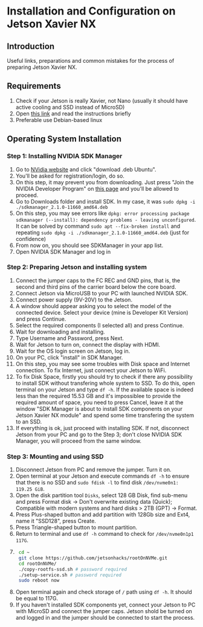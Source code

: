 # Installation and Configuration on Jetson Xavier NX

## Introduction

Useful links, preparations and common mistakes for the process of preparing Jetson Xavier NX.

## Requirements

1. Check if your Jetson is really Xavier, not Nano (usually it should have active cooling and SSD instead of MicroSD)
1. Open [this link](http://www.yahboom.net/study/Jetson-Xavier-NX) and read the instructions briefly
1. Preferable use Debian-based linux

## Operating System Installation

### Step 1: Installing NVIDIA SDK Manager

1. Go to [NVidia website](https://developer.nvidia.com/sdk-manager) and click "download .deb Ubuntu".
1. You'll be asked for registration/login, do so.
1. On this step, it may prevent you from downloading. Just press "Join the NVIDIA Developer Program" on [this page](https://developer.nvidia.com/developer-program) and you'll be allowed to proceed.
1. Go to Downloads folder and install SDK. In my case, it was `sudo dpkg -i ./sdkmanager_2.1.0-11660_amd64.deb`
1. On this step, you may see errors like `dpkg: error processing package sdkmanager (--install): dependency problems - leaving unconfigured`. It can be solved by command `sudo apt --fix-broken install` and repeating `sudo dpkg -i ./sdkmanager_2.1.0-11660_amd64.deb` (just for confidence)
1. From now on, you should see SDKManager in your app list.
1. Open NVIDIA SDK Manager and log in

### Step 2: Preparing Jetson and installing system

1. Connect the jumper caps to the FC REC and GND pins, that is, the second and third pins of the carrier board below the core board.
1. Connect Jetson via MicroUSB to your PC with launched NVIDIA SDK.
1. Connect power supply (9V-20V) to the Jetson.
1. A window should appear asking you to select the model of the connected device. Select your device (mine is Developer Kit Version) and press Continue.
1. Select the required components (I selected all) and press Continue.
1. Wait for downloading and installing.
1. Type Username and Password, press Next.
1. Wait for Jetson to turn on, connect the display with HDMI.
1. Wait for the OS login screen on Jetson, log in.
1. On your PC, click "install" in SDK Manager.
1. On this step, you may see some troubles with Disk space and Internet connection. To fix Internet, just connect your Jetson to WiFi.
1. To fix Disk Space, firstly you should try to check if there any possibility to install SDK without transfering whole system to SSD. To do this, open terminal on your Jetson and type `df -h`. If the available space is indeed less than the required 15.53 GB and it's impossiblee to provide the required amount of space, you need to press Cancel, leave it at the window "SDK Manager is about to install SDK components on your Jetson Xavier NX module" and spend some time transfering the system to an SSD.
1. If everything is ok, just proceed with installing SDK. If not, disconnect Jetson from your PC and go to the Step 3; don't close NVIDIA SDK Manager, you will proceed from the same window.  

### Step 3: Mounting and using SSD

1. Disconnect Jetson from PC and remove the jumper. Turn it on.
1. Open terminal at your Jetson and execute commands `df -h` to ensure that there is no SSD and `sudo fdisk -l` to find disk `/dev/nvme0n1: 119.25 GiB`.
1. Open the disk partition tool `Disks`, select 128 GB Disk, find sub-menu and press Format disk -> Don't overwrite existing data (Quick); Compatible with modern systems and hard disks > 2TB (GPT) -> Format.
1. Press Plus-shaped button and add partition with 128Gb size and Ext4, name it "SSD128", press Create.
1. Press Triangle-shaped button to mount partition.
1. Return to terminal and use `df -h` command to check for `/dev/nvme0n1p1 117G`.
1. ```bash
    cd ~
    git clone https://github.com/jetsonhacks/rootOnNVMe.git
    cd rootOnNVMe/
    ./copy-rootfs-ssd.sh # password required
    ./setup-service.sh # password required
    sudo reboot now
    ```
1. Open terminal again and check storage of `/` path using `df -h`. It should be equal to 117G.
1. If you haven't installed SDK components yet, connect your Jetson to PC with MicroSD and connect the jumper caps. Jetson shold be turned on and logged in and the jumper should be connected to start the process.